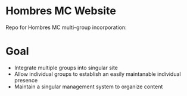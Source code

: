 # Hombres MC Website

Repo for Hombres MC multi-group incorporation:

# Goal
- Integrate multiple groups into singular site
- Allow individual groups to establish an easily maintanable individual presence
- Maintain a singular management system to organize content

